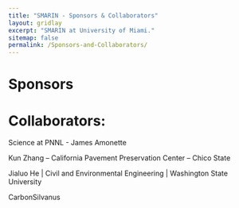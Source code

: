 ```yaml
---
title: "SMARIN - Sponsors & Collaborators"
layout: gridlay
excerpt: "SMARIN at University of Miami."
sitemap: false
permalink: /Sponsors-and-Collaborators/
---
```


# Sponsors







# Collaborators:

Science at PNNL - James Amonette

Kun Zhang – California Pavement Preservation Center – Chico State

Jialuo He | Civil and Environmental Engineering | Washington State University

CarbonSilvanus
